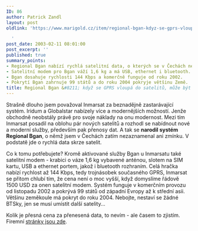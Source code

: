```yaml
---
ID: 86
author: Patrick Zandl
layout: post
oldlink: 'https://www.marigold.cz/item/regional-bgan-kdyz-se-gprs-vloupa-do-satelitu-muze-byt-legrace

  '
post_date: 2003-02-11 08:01:00
post_excerpt: ''
published: true
summary_points:
- Regional Bgan nabízí rychlá satelitní data, o kterých se v Čechách nemluví.
- Satelitní modem pro Bgan váží 1,6 kg a má USB, ethernet i bluetooth.
- Bgan dosahuje rychlosti 144 Kbps a komerčně funguje od roku 2002.
- Pokrytí Bgan zahrnuje 99 států a do roku 2004 pokryje většinu Země.
title: Regional Bgan &#8211; když se GPRS vloupá do satelitů, může být legrace
---
```


<p>
Strašně dlouho jsem považoval Inmarsat za beznadějně zastarávající systém. Iridum a Globalstar nabízely více a modernějších možností. Jenže obchodně neobstály právě pro svoje náklady na onu modernost. Mezi tím Inmarsat posadil na oblohu pár nových satelitů a rozhodl se nabídnout nové a moderní služby, především pak přenosy dat. A tak se <STRONG>narodil systém Regional Bgan</STRONG>, o němž jsem v Čechách zatím nezaznamenal ani zmínku. V podstatě jde o rychlá data skrze satelit.</p>

<p>
Co k tomu potřebujete? Kromě aktivované služby Bgan u Inmarsatu také satelitní modem - krabici o váze 1,6 kg vybavené anténou, slotem na SIM kartu, USB a ethernet portem, jakož i bluetooth rozhraním. Celá hračka nabízí rychlost až 144 Kbps, tedy trojnásobek současného GPRS, Inmarsat se přitom chlubí tím, že cena není o moc vyšší, když domyslíme řádově 1500 USD za onen satelitní modem. Systém funguje v komerčním provozu od listopadu 2002 a pokrývá 99 států od západní Evropy až k střední asii. Většinu zeměkoule má pokryt do roku 2004. Nebojte, nestaví se žádné BTSky, jen se musí umístit další satelity...</p>

<p>
Kolik je přesná cena za přenesená data, to nevím - ale časem to zjistím. Firemní <A href="http://regionalbgan.inmarsat.com/" target=_blank>stránky jsou zde</A>. </p>